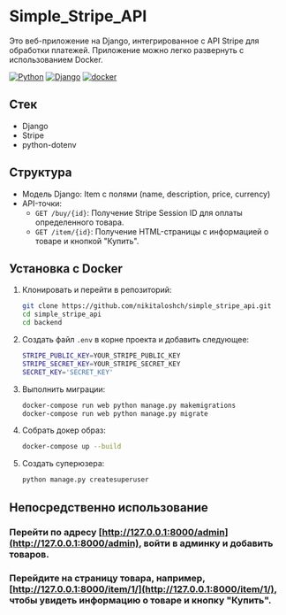 # Simple_Stripe_API

Это веб-приложение на Django, интегрированное с API Stripe для обработки платежей. Приложение можно легко развернуть с использованием Docker.

[![Python](https://img.shields.io/badge/-Python-464646?style=flat-square&logo=Python)](https://www.python.org/)
[![Django](https://img.shields.io/badge/-Django-464646?style=flat-square&logo=Django)](https://www.djangoproject.com/)
[![docker](https://img.shields.io/badge/-Docker-464646?style=flat-square&logo=docker)](https://www.docker.com/)

## Стек
- Django
- Stripe
- python-dotenv


## Структура

- Модель Django: Item с полями (name, description, price, currency)
- API-точки:
  - `GET /buy/{id}`: Получение Stripe Session ID для оплаты определенного товара.
  - `GET /item/{id}`: Получение HTML-страницы с информацией о товаре и кнопкой "Купить".

## Установка с Docker

1. Клонировать и перейти в репозиторий:
   ```bash
   git clone https://github.com/nikitaloshch/simple_stripe_api.git
   cd simple_stripe_api
   cd backend
   ```

2. Создать файл `.env` в корне проекта и добавить следующее:
	 ```bash
	STRIPE_PUBLIC_KEY=YOUR_STRIPE_PUBLIC_KEY  
	STRIPE_SECRET_KEY=YOUR_STRIPE_SECRET_KEY  
	SECRET_KEY='SECRET_KEY' 
	```

3. Выполнить миграции:

	```bash
	docker-compose run web python manage.py makemigrations
	docker-compose run web python manage.py migrate
	```

4. Собрать докер образ:

	```bash
	docker-compose up --build
	```
5. Создать суперюзера:
	```bash
	python manage.py createsuperuser
	```
## Непосредственно использование 
### Перейти по адресу [http://127.0.0.1:8000/admin](http://127.0.0.1:8000/admin), войти в админку и добавить товаров.
 ### Перейдите на страницу товара, например, [http://127.0.0.1:8000/item/1/](http://127.0.0.1:8000/item/1/), чтобы увидеть информацию о товаре и кнопку "Купить".
	
